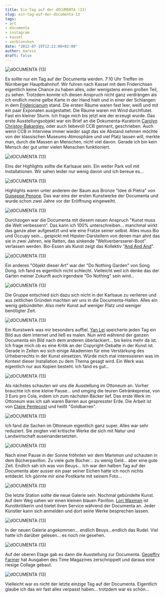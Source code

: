 ```yaml
---
title: Ein Tag auf der dOCUMENTA (13)
slug: ein-tag-auf-der-documenta-13
tags:
- art
- documenta
- instagram
- kassel
- verblonshen
date: "2012-07-19T12:22:00+02:00"
author: marvin
draft: false
---
```

![dOCUMENTA (13)](/images/7602311234_a1d4a279e1_z_b.jpg)

Es sollte nur ein Tag auf der Documenta werden. 7:10 Uhr Treffen im
Nürnberger Hauptbahnhof. Wir fuhren nach Kassel mit dem Friderichsen
eigentlich keine Chance zu haben alles, oder wenigstens einen großen
Teil, zu sehen. Trotzdem konnte ich diesen Anspruch nicht ganz
verdrängen als ich endlich meine gelbe Karte in der Hand hielt und in
einer der Schlangen in dem
[Fridericianum](http://de.wikipedia.org/wiki/Fridericianum_(Kassel))
stand. Die ersten Räume waren fast leer, weiß und mit ein paar Exponaten
ausgestattet. Die Räume waren mit Wind durchflutet. Fast ein kleiner
Sturm. Ich frage mich bis jetzt wie der erzeugt wurde. Das erste
Ausstellungsobjekt war ein Brief an die Dokumenta-Kuratorin [Carolyn
Christov-Bakargiev](http://de.wikipedia.org/wiki/Carolyn_Christov-Bakargiev),
oder auch liebevoll CCB gennant, geschrieben. Auch wenn CCB in Interview
immer wieder sagt das sie Abstand nehmen möchte von der klassischen
Museums-Atmosphäre und viel Platz lassen will, merkte man, durch die
Massen an Menschen, nicht viel davon. Gerade ich bin kein Mensch der gut
unter vielen Menschen funktioniert.

![dOCUMENTA (13)](/images/7602309502_fe93d827e9_z_b.jpg)

Eins der Highlights sollte die Karlsaue sein. Ein weiter Park voll mit
Installationen. Wir sahen leider nur wenig davon und ich bereue es...

![dOCUMENTA (13)](/images/7602310024_36e6d3dc14_z_b.jpg)

Highlights waren unter anderem der Baum aus Bronze "Idee di Pietra" von
[Guiseppe Penone](http://de.wikipedia.org/wiki/Giuseppe_Penone). Das war
eins der ersten Kunstwerke der Documenta und wurde schon zwei Jahre vor
der Eröffnung eingeweiht.

![dOCUMENTA (13)](/images/7602307758_edfdf7d46a_z_b.jpg)

Durchzogen war die Documenta mit diesem neuen Anspruch "Kunst muss die
Welt verbessern". Das kann ich 100% unterschreiben... manchmal wirkt das
ganze aber aufgesetzt und wie eine Fratze seiner selbst. Alles muss Bio
und Occupy sein... gespickt mit Hipster-Darstellern von denen man ahnt
das sie in zwei Jahren, wie Ratten, das sinkende "Weltverbersserer-Boot"
verlassen werden. Bio-Essen als Kunst zeigt das Kollektiv "[And And
And](http://andandand.org/)".

![dOCUMENTA (13)](/images/7602537720_992614347a_z_b.jpg)

Ein anderes "Objekt dieser Art" war der "Do Nothing Garden" von Song
Dong. Ich fand es eigentlich nicht schlecht. Vielleicht weil ich denke
das der Garten meiner Zukunft auch irgendwie "Do Nothing" sein wird...

![dOCUMENTA (13)](/images/7602311846_87c4d011ac_z_b.jpg)

Die Gruppe entschied sich dazu sich nicht in der Karlsaue zu verlieren
und aus zeitlichen Gründen machten wir uns in die Documenta-Hallen.
Alles ein wenig gebündelter. Also mehr Kunst auf weniger Platz und
weniger benötigter Zeit.

![dOCUMENTA (13)](/images/7602604432_5b60831c62_z_b.jpg)

Ein Kunstwerk was mir besonders auffiel. [Yan
Lei](http://d13.documenta.de/#/de/teilnehmer/teilnehmer/yan-lei/)
speicherte jeden Tag ein Bild aus dem Internet und ließ es malen. Nun
wird während der ganzen Documenta ein Bild nach dem anderen
überlackiert... bis keins mehr da ist. Ich frage mich ob es eine Kritik
an der Copyright-Debatte in der Kunst ist. Gerade in Zeiten wo sich
einige Akademien für eine Verstärkung des Urheberrechts in der Kunst
einsetzen. Würde mich mal interessieren was im Kontext dieser
Installation zu dem Thema gesagt wird. Ein Werk was eigentlich nur aus
Kopien besteht. Ich fand es gut...

![dOCUMENTA (13)](/images/7602310274_dc0b2b4a45_z_b.jpg)

Als nächstes schauten wir uns die Ausstellung im Ottoneum an. Vorher
brauchte ich eine kleine Pause... und umging die teuren Getränkepreise,
von 3 Euro pro Cola, indem ich zum nächsten Bäcker lief. Das erste Werk
im Ottoneum was ich sah waren Barren aus gespresster Erde. Die Arbeit
ist von [Claire Pentecost](http://www.clairepentecost.org/) und heißt
"Goldbarren".

![dOCUMENTA (13)](/images/7602309002_368f58b316_z_b.jpg)

Ich fand die Sachen im Ottoneum eigentlich ganz super. Alles war sehr
reduziert. Sie zeigten viel kritische Werke die sich mit Natur und
Landwirtschaft auseinandersetzten.

![dOCUMENTA (13)](/images/7602310528_1fac51ed1f_z_b.jpg)

Nach einer Pause in der Sonne fröhnten wir dem Mammon und schauten in
dem Bücherpavillon. Zu viele gute Bücher... zu wenig Geld... aber eine
gute Zeit. Endlich sah ich was von Beuys... Ich war den halben Tag auf
der Documenta aber ausser ein paar seiner Eichen hatte ich noch nichts
entdeckt. Ich gönnte mir eine Postkarte mit seinem Foto...

![dOCUMENTA (13)](/images/7602310952_52789ddf2e_z_b.jpg)

Die letzte Station sollte die neue Galerie sein. Nochmal gebündelte
Kunst. Auf dem Weg sahen wir einen kleinen blauen Pavillon. [Lori
Waxman](http://d13.documenta.de/#/de/teilnehmer/teilnehmer/lori-waxman/)
ist Kunstkritikerin und bietet ihren Service während der Documenta an.
Jeder Künstler kann sich anmelden und dort seine Werke besprechen
lassen.

![dOCUMENTA (13)](/images/7602308790_49883f82e6_z_b.jpg)

In der neuen Galerie angekommen... endlich Beuys...endlich das Rudel.
Viel hatte ich darüber gelesen... es noch nie gesehen.

![dOCUMENTA (13)](/images/7602307278_df7401699b_z_b.jpg)

Auf der oberen Etage gab es dann die Ausstellung zur Documenta.
[Geoeffry Farmer](http://en.wikipedia.org/wiki/Geoffrey_Farmer) hat
Ausgaben des Time Magazines zerschnippelt und daraus eine riesige
Collage gebaut.

![dOCUMENTA (13)](/images/7602308376_e6f0c88263_z_b.jpg)

Vielleicht war es nicht der letzte einzige Tag auf der Documenta.
Eigentlich glaube ich das wir fast alles verpasst haben... trotzdem war
es schön...